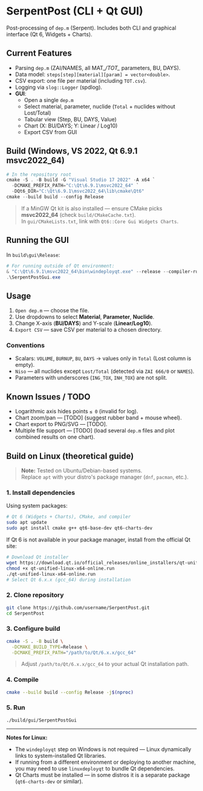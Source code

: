 # SerpentPost (CLI + Qt GUI)

Post-processing of `dep.m` (Serpent). Includes both CLI and graphical interface (Qt 6, Widgets + Charts).

## Current Features

- Parsing `dep.m` (ZAI/NAMES, all MAT_*/TOT_* parameters, BU, DAYS).
- Data model: `steps[step][material][param] = vector<double>`.
- CSV export: one file per material (including `TOT.csv`).
- Logging via `slog::Logger` (spdlog).
- **GUI**:
  - Open a single `dep.m`
  - Select material, parameter, nuclide (`Total` + nuclides without Lost/Total)
  - Tabular view (Step, BU, DAYS, Value)
  - Chart (X: BU/DAYS; Y: Linear / Log10)
  - Export CSV from GUI

## Build (Windows, VS 2022, Qt 6.9.1 msvc2022_64)

```powershell
# In the repository root
cmake -S . -B build -G "Visual Studio 17 2022" -A x64 `
  -DCMAKE_PREFIX_PATH="C:\Qt\6.9.1\msvc2022_64" `
  -DQt6_DIR="C:\Qt\6.9.1\msvc2022_64\lib\cmake\Qt6"
cmake --build build --config Release
```

> If a MinGW Qt kit is also installed — ensure CMake picks **msvc2022_64** (check `build/CMakeCache.txt`).  
> In `gui/CMakeLists.txt`, link with `Qt6::Core Gui Widgets Charts`.

## Running the GUI

In `build\gui\Release`:
```powershell
# For running outside of Qt environment:
& "C:\Qt\6.9.1\msvc2022_64\bin\windeployqt.exe" --release --compiler-runtime .\SerpentPostGui.exe
.\SerpentPostGui.exe
```

## Usage

1. `Open dep.m` — choose the file.
2. Use dropdowns to select **Material**, **Parameter**, **Nuclide**.
3. Change X-axis (**BU/DAYS**) and Y-scale (**Linear/Log10**).
4. `Export CSV` — save CSV per material to a chosen directory.

### Conventions
- Scalars: `VOLUME`, `BURNUP`, `BU`, `DAYS` → values only in `Total` (Lost column is empty).
- `Niso` — all nuclides except `Lost/Total` (detected via `ZAI 666/0` or `NAMES`).
- Parameters with underscores (`ING_TOX`, `INH_TOX`) are not split.

## Known Issues / TODO

- Logarithmic axis hides points `≤ 0` (invalid for log).  
- Chart zoom/pan — [TODO] (suggest rubber band + mouse wheel).  
- Chart export to PNG/SVG — [TODO].  
- Multiple file support — [TODO] (load several `dep.m` files and plot combined results on one chart).





## Build on Linux (theoretical guide)

> **Note:** Tested on Ubuntu/Debian-based systems.  
> Replace `apt` with your distro's package manager (`dnf`, `pacman`, etc.).

### 1. Install dependencies

Using system packages:
```bash
# Qt 6 (Widgets + Charts), CMake, and compiler
sudo apt update
sudo apt install cmake g++ qt6-base-dev qt6-charts-dev
```

If Qt 6 is not available in your package manager, install from the official Qt site:
```bash
# Download Qt installer
wget https://download.qt.io/official_releases/online_installers/qt-unified-linux-x64-online.run
chmod +x qt-unified-linux-x64-online.run
./qt-unified-linux-x64-online.run
# Select Qt 6.x.x (gcc_64) during installation
```

### 2. Clone repository
```bash
git clone https://github.com/username/SerpentPost.git
cd SerpentPost
```

### 3. Configure build
```bash
cmake -S . -B build \
  -DCMAKE_BUILD_TYPE=Release \
  -DCMAKE_PREFIX_PATH="/path/to/Qt/6.x.x/gcc_64"
```
> Adjust `/path/to/Qt/6.x.x/gcc_64` to your actual Qt installation path.

### 4. Compile
```bash
cmake --build build --config Release -j$(nproc)
```

### 5. Run
```bash
./build/gui/SerpentPostGui
```

---

**Notes for Linux:**
- The `windeployqt` step on Windows is not required — Linux dynamically links to system-installed Qt libraries.
- If running from a different environment or deploying to another machine, you may need to use `linuxdeployqt` to bundle Qt dependencies.
- Qt Charts must be installed — in some distros it is a separate package (`qt6-charts-dev` or similar).
